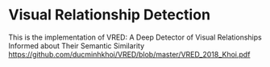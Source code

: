# Visual Relationship Detection

This is the implementation of VRED: A Deep Detector of Visual Relationships Informed about Their Semantic Similarity
https://github.com/ducminhkhoi/VRED/blob/master/VRED_2018_Khoi.pdf
